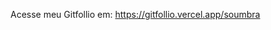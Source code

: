 
Acesse meu Gitfollio em: 
<a href="https://gitfollio.vercel.app/soumbra">
  https://gitfollio.vercel.app/soumbra
</a>
<!-- GitFolio:start
{
  "gitfolio": "on",
  "name": "Franciel Silveira ",
  "email": "francielsilveiraredes@gmail.com",
  "tagline": "Full-Stack Developer",
  "avatar_url": "https://avatars.githubusercontent.com/u/84150892?v=4",
  "website": "",
  "githubUser": "soumbra",
  "linkedinUser": "https://www.linkedin.com/in/franciel-silveira/",
  "about": "Prazer, meu nome é Franciel Silveira, sou graduado em Sistemas de Informação e atualmente estou em busca de uma oportunidade de trabalho na área de tecnologia da informação para conseguir me desenvolver profissionalmente e conquistar novas habilidades.

Tenho conhecimentos em C, C++, Java + Springboot, PostgreSQL, JavaScript e Gestão de Projetos. Sou comprometido aos projetos de que participo, visando a proatividade e estudo continuo para enfrentar os desafios que aparecerem no caminho.",
  "showStars": "false",
  "showFollowers": "false",
  "followers": "16",
  "following": "21",
  "themeId": "minimal",
  "tech": ["TypeScript","Node.js","Java","Springboot","Postgress","Mongo"],
  "projects": [{"id":1060292163,"repoName":"nutri-plataform","url":"https://github.com/soumbra/nutri-plataform","stars":0,"description":"Plataforma nutricional","image":"","techs":["Next.js","Tailwind","ShadCN/UI","Node.js","Express","Prisma","Postgress","Docker"],"deploy":"https://nutri-plataformx.vercel.app/","highlighted":true},{"id":1038762713,"repoName":"rsl-system","url":"https://github.com/soumbra/rsl-system","stars":0,"description":"Sistema de Revisões Sistemáticas da Literatura","image":"","techs":["Vue","TypeScript","Java","Springboot","Docker"],"deploy":"","highlighted":false}]
}
GitFolio:end -->
